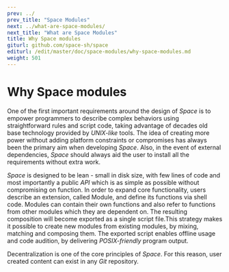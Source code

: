 ```yaml
---
prev: ../
prev_title: "Space Modules"
next: ../what-are-space-modules/
next_title: "What are Space Modules"
title: Why Space modules
giturl: github.com/space-sh/space
editurl: /edit/master/doc/space-modules/why-space-modules.md
weight: 501
---
```


# Why Space modules

One of the first important requirements around the design of _Space_ is to empower programmers to describe complex behaviors using straightforward rules and script code, taking advantage of decades old base technology provided by _UNIX-like_ tools. The idea of creating more power without adding platform constraints or compromises has always been the primary aim when developing _Space_. Also, in the event of external dependencies, _Space_ should always aid the user to install all the requirements without extra work.  

_Space_ is designed to be lean - small in disk size, with few lines of code and most importantly a public _API_ which is as simple as possible without compromising on function. In order to expand core functionality, users describe an extension, called Module, and define its functions via shell code. Modules can contain their own functions and also refer to functions from other modules which they are dependent on. The resulting composition will become exported as a single script file.This strategy makes it possible to create new modules from existing modules, by mixing, matching and composing them. The exported script enables offline usage and code audition, by delivering _POSIX-friendly_ program output.  

Decentralization is one of the core principles of _Space_. For this reason, user created content can exist in any _Git_ repository.
